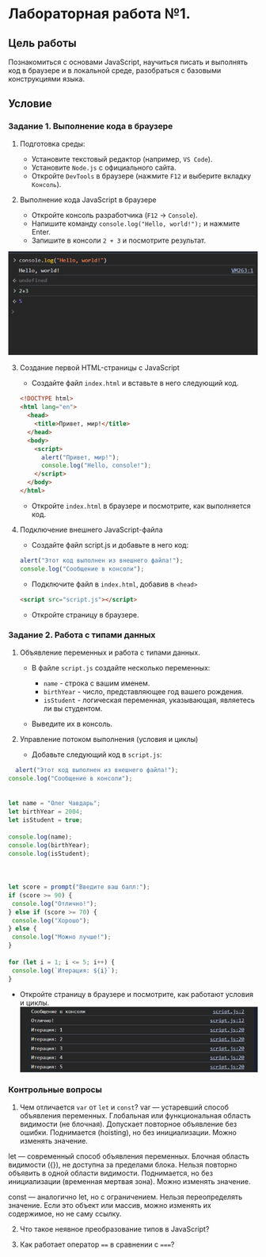 # Лабораторная работа №1. 

## Цель работы

Познакомиться с основами JavaScript, научиться писать и выполнять код в браузере и в локальной среде, разобраться с базовыми конструкциями языка.

## Условие

### Задание 1. Выполнение кода в браузере

1. Подготовка среды:

   - Установите текстовый редактор (например, `VS Code`).
   - Установите `Node.js` с официального сайта.
   - Откройте `DevTools` в браузере (нажмите `F12` и выберите вкладку `Консоль`).

2. Выполнение кода JavaScript в браузере

   - Откройте консоль разработчика (`F12` → `Console`).
   - Напишите команду `console.log("Hello, world!");` и нажмите Enter.
   - Запишите в консоли `2 + 3` и посмотрите результат.


![alt text](image.png)


3. Создание первой HTML-страницы с JavaScript

   - Создайте файл `index.html` и вставьте в него следующий код.

   ```html
   <!DOCTYPE html>
   <html lang="en">
     <head>
       <title>Привет, мир!</title>
     </head>
     <body>
       <script>
         alert("Привет, мир!");
         console.log("Hello, console!");
       </script>
     </body>
   </html>
   ```

   - Откройте `index.html` в браузере и посмотрите, как выполняется код.

4. Подключение внешнего JavaScript-файла

   - Создайте файл script.js и добавьте в него код:

   ```javascript
   alert("Этот код выполнен из внешнего файла!");
   console.log("Сообщение в консоли");
   ```

   - Подключите файл в `index.html`, добавив в `<head>`

   ```html
   <script src="script.js"></script>
   ```

   - Откройте страницу в браузере.

### Задание 2. Работа с типами данных

1. Объявление переменных и работа с типами данных.

   - В файле `script.js` создайте несколько переменных:

     - `name` - строка с вашим именем.
     - `birthYear` - число, представляющее год вашего рождения.
     - `isStudent` - логическая переменная, указывающая, являетесь ли вы студентом.

   - Выведите их в консоль.

2. Управление потоком выполнения (условия и циклы)

   - Добавьте следующий код в `script.js`:

```javascript
  alert("Этот код выполнен из внешнего файла!");
console.log("Сообщение в консоли");


let name = "Олег Чавдарь";
let birthYear = 2004;
let isStudent = true;

console.log(name);      
console.log(birthYear);  
console.log(isStudent); 



let score = prompt("Введите ваш балл:");
if (score >= 90) {
 console.log("Отлично!");
} else if (score >= 70) {
 console.log("Хорошо");
} else {
 console.log("Можно лучше!");
}

for (let i = 1; i <= 5; i++) {
 console.log(`Итерация: ${i}`);
}
```

   - Откройте страницу в браузере и посмотрите, как работают условия и циклы.
   ![alt text](image-1.png)

### Контрольные вопросы

1. Чем отличается `var` от `let` и `const`?
var — устаревший способ объявления переменных. Глобальная или функциональная область видимости (не блочная). Допускает повторное объявление без ошибки. Поднимается (hoisting), но без инициализации. Можно изменять значение.

let — современный способ объявления переменных. Блочная область видимости ({}), не доступна за пределами блока. Нельзя повторно объявить в одной области видимости. Поднимается, но без инициализации (временная мертвая зона). Можно изменять значение.

const — аналогично let, но с ограничением. Нельзя переопределять значение. Если это объект или массив, можно изменять их содержимое, но не саму ссылку.

2. Что такое неявное преобразование типов в JavaScript?

3. Как работает оператор `==` в сравнении с `===`?

